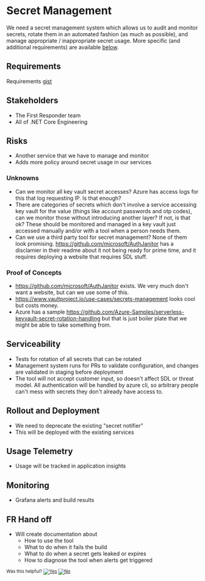 # Secret Management
We need a secret management system which allows us to audit and monitor secrets, rotate them in an automated fashion (as much as possible), and manage appropriate / inappropriate secret usage. More specific (and additional requirements) are available [below](#requirements).

## Requirements
Requirements [gist](https://gist.github.com/chcosta/51af24ab8a1cfd303a50d0aa7332e7f0)

## Stakeholders
- The First Responder team
- All of .NET Core Engineering

## Risks
- Another service that we have to manage and monitor
- Adds more policy around secret usage in our services

### Unknowns
- Can we monitor all key vault secret accesses? Azure has access logs for this that log requesting IP. Is that enough?
- There are categories of secrets which don't involve a service accessing key vault for the value (things like account passwords and otp codes), can we monitor those without introducing another layer? If not, is that ok? These should be monitored and managed in a key vault just accessed manually and/or with a tool when a person needs them.
- Can we use a third party tool for secret management? None of them look promising. https://github.com/microsoft/AuthJanitor has a disclamier in their readme about it not being ready for prime time, and it requires deploying a website that requires SDL stuff.

### Proof of Concepts
- https://github.com/microsoft/AuthJanitor exists. We very much don't want a website, but can we use some of this.
- https://www.vaultproject.io/use-cases/secrets-management looks cool but costs money.
- Azure has a sample https://github.com/Azure-Samples/serverless-keyvault-secret-rotation-handling but that is just boiler plate that we might be able to take something from.

## Serviceability
- Tests for rotation of all secrets that can be rotated
- Management system runs for PRs to validate configuration, and changes are validated in staging before deployment
- The tool will not accept customer input, so doesn't affect SDL or threat model. All authentication will be handled by azure cli, so arbitrary people can't mess with secrets they don't already have access to.

## Rollout and Deployment
- We need to deprecate the existing "secret notifier"
- This will be deployed with the existing services

## Usage Telemetry
- Usage will be tracked in application insights

## Monitoring
- Grafana alerts and build results

## FR Hand off
- Will create documentation about
    - How to use the tool
    - What to do when it fails the build
    - What to do when a secret gets leaked or expires
    - How to diagnose the tool when alerts get triggered



<!-- Begin Generated Content: Doc Feedback -->
<sub>Was this helpful? [![Yes](https://helix.dot.net/f/ip/5?p=Documentation%5CProjectDocs%5CSecret%20Management%5Cone-pager.md)](https://helix.dot.net/f/p/5?p=Documentation%5CProjectDocs%5CSecret%20Management%5Cone-pager.md) [![No](https://helix.dot.net/f/in)](https://helix.dot.net/f/n/5?p=Documentation%5CProjectDocs%5CSecret%20Management%5Cone-pager.md)</sub>
<!-- End Generated Content-->
